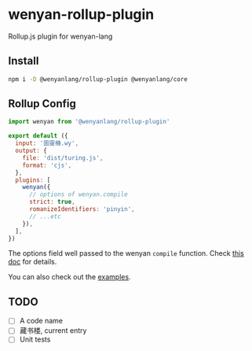 # wenyan-rollup-plugin

Rollup.js plugin for wenyan-lang

## Install

```bash
npm i -D @wenyanlang/rollup-plugin @wenyanlang/core
```

## Rollup Config

```js
import wenyan from '@wenyanlang/rollup-plugin'

export default ({
  input: '圖靈機.wy',
  output: {
    file: 'dist/turing.js',
    format: 'cjs',
  },
  plugins: [
    wenyan({
      // options of wenyan.compile
      strict: true,
      romanizeIdentifiers: 'pinyin',
      // ...etc
    }),
  ],
})
```

The options field well passed to the wenyan `compile` function. Check [this doc](https://github.com/wenyan-lang/wenyan/wiki/Compiler-API#compiler-options) for details.

You can also check out the [examples](./examples).

## TODO

- [ ] A code name
- [ ] 藏书楼, current entry
- [ ] Unit tests